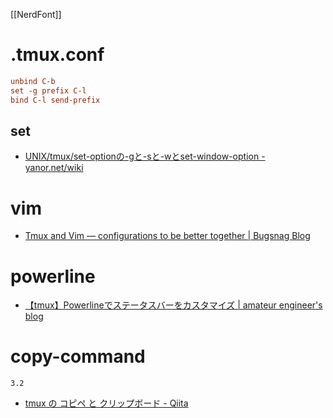 [[NerdFont]]

# .tmux.conf

```.tmux.conf
unbind C-b
set -g prefix C-l
bind C-l send-prefix
```

## set
- [UNIX/tmux/set-optionの-gと-sと-wとset-window-option - yanor.net/wiki](https://yanor.net/wiki/?UNIX/tmux/set-option%E3%81%AE-g%E3%81%A8-s%E3%81%A8-w%E3%81%A8set-window-option)

# vim
- [Tmux and Vim — configurations to be better together | Bugsnag Blog](https://www.bugsnag.com/blog/tmux-and-vim)

# powerline
- [【tmux】Powerlineでステータスバーをカスタマイズ | amateur engineer's blog](https://amateur-engineer-blog.com/tmux-powerline/)

# copy-command
`3.2`
- [tmux の コピペ と クリップボード - Qiita](https://qiita.com/mnishiguchi/items/b8526fecd69aa87d2f7e)
